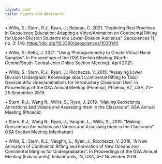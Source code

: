 ```yaml
---
layout: post
title: Papers and Abstracts
---
```

• Willis, S.; Stern, R.J.; Ryan, J.; Bebeau, C. 2021. "Exploring Best Practices in Geoscience Education: Adapting a
Video/Animation on Continental Rifting for Upper-Division Students to a Lower-Division
Audience" Geosciences 11, no. 3: 140. https://doi.org/10.3390/geosciences11030140

• Willis, S.; Keltz, J. 2021. “Using Photogrammetry to Create Virtual Hand Samples”. In Proceedings of the GSA
Section Meeting (North-Central/South-Central Joint Online Section Meeting). April 2021.

• Willis, S.; Stern, R.J.; Ryan, J.; Ricchezza, V. 2019. “Assaying Lower Division Undergrads’ Knowledge about
Continental Rifting to Tailor Geoscientific video/animations for Introductory Classroom Use”. In Proceedings
of the GSA Annual Meeting (Phoenix), Phoenix, AZ, USA, 22–25 September 2019.

• Stern, R.J., Wang N., Willis, S., Ryan, J. 2019. “Making Geoscience Animations and Videos and Assessing them
in the Classroom”. GSA Annual Meeting (Phoenix)

• Stern, R.J., Wang N., Ryan, J., Vaughn, L., Willis, S., 2019. “Making Geoscience Animations and Videos and
Assessing them in the Classroom”. GSA Section Meeting (Manhattan)

• Willis, S.; Stern, R.J.; Vaughn, L.; Ryan, J.; Ricchezza, V. 2018. “A New Animation of Continental Rifting and
Formation of New Oceans and Continental Margins for Undergraduates”. In Proceedings of the GSA Annual
Meeting (Indianapolis), Indianopolis, IN, USA, 4–7 November 2018.
